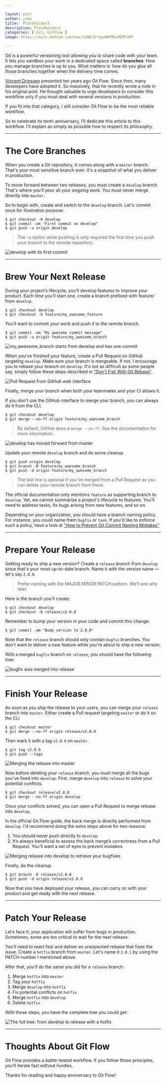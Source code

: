 ```yaml
---

layout: post
author: yuka
title:  Placeholder3
description: Placeholder3
categories: [ Git, GitFlow ]
image: https://miro.medium.com/max/1400/0*dyxNHPRXxREMCAMF

---
```


Git is a powerful versioning tool allowing you to share code with your team. It lets you sandbox your work in a dedicated space called **branches**. How you manage branches is up to you. What matters is: how do you glue all those branches together when the delivery time comes.

[Vincent Driessen](https://medium.com/u/e734b7ff7b76?source=post_page-----2570b390bfb2----------------------) presented ten years ago Git Flow. Since then, many developers have adopted it. So massively, that he recently wrote a note in his original post. He thought valuable to urge developers to consider this workflow only if you must deal with several versions in production.

If you fit into that category, I still consider Git Flow to be the most reliable workflow.

So to celebrate its tenth anniversary, I’ll dedicate this article to this workflow. I’ll explain as simply as possible how to respect its philosophy.

---

# The Core Branches

When you create a Git repository, it comes along with a `master` branch. That's your most sensitive branch ever. It's a snapshot of what you deliver in production.

To move forward between two releases, you must create a `develop` branch. That's where you'll pour all your ongoing work. You must never merge directly into `master`.

So to begin with, create and switch to the `develop` branch. Let's commit once for illustration purpose:

```
$ git checkout -b develop
$ git commit -am "First commit on develop"
$ git push -u origin develop
```

> The -u option while pushing is only required the first time you push your branch to the remote repository.

![develop with its first commit](https://miro.medium.com/max/1400/1*8J1zXZuASsqy_w9quHC4fA.png)

---

# Brew Your Next Release

During your project’s lifecycle, you’ll develop features to improve your product. Each time you’ll start one, create a branch prefixed with feature/ from `develop`.

```
$ git checkout develop
$ git checkout -b feature/my_awesome_feature
```

You’ll want to commit your work and push it to the remote branch.

```
$ git commit -am "My awesome commit message"
$ git push -u origin feature/my_awesome_branch
```

![my_awesome_branch starts from develop and has one commit](https://miro.medium.com/max/1400/1*PSO57OC9qVbovKDukO0e0A.png)

When you’ve finished your feature, create a Pull Request on GitHub targeting `develop`. Make sure your branch is mergeable. If not, I encourage you to rebase your branch on `develop`. It's not as difficult as some people say, simply follow these steps described in ["Don't Fret With Git Rebase"](https://medium.com/better-programming/dont-fret-with-git-rebase-75fe3ed5ca8f).

![Pull Request from GitHub web interface](https://miro.medium.com/max/1400/1*7OWAn84RL-ctCG_6LF0CGA.png)

Finally, merge your branch when both your teammates and your CI allows it.

If you don’t use the GitHub interface to merge your branch, you can always do it from the CLI.

```
$ git checkout develop
$ git merge --no-ff origin feature/my_awesome_branch
```

> By default, GitHub does a `merge --no-ff`. See the documentation for more information.

![develop has moved forward from master](https://miro.medium.com/max/1400/1*nPSkPt5weuRM1QH-tKNo-w.png)

Update your remote `develop` branch and do some cleanup

```
$ git push origin develop
$ git branch -D feature/my_awesome_branch
$ git push -d origin feature/my_awesome_branch
```

> The last line is optional if you’ve merged from a Pull Request as you can delete your remote branch from there.

The official documentation only mentions `feature` as supporting branch to `develop`. Yet, we cannot summarize a project's lifecycle to features. You'll need to address tasks, fix bugs arising from new features, and so on.

Depending on your organization, you should have a branch naming policy. For instance, you could name them `bugfix` or `task`. If you'd like to enforce such a policy, have a look at ["How to Prevent Git Commit Naming Mistakes"](https://medium.com/better-programming/how-to-prevent-git-commit-naming-mistakes-a34c8a7c6ae6).

---

# Prepare Your Release

Getting ready to ship a new version? Create a `release` branch from `develop` since that's your most up-to-date branch. Name it with the version name — let's say `2.0.0`.

> Prefer naming with the MAJOR.MINOR.PATCH pattern. We’ll see why later.

Here is the branch you’ll create:

```
$ git checkout develop
$ git checkout -b release/v2.0.0
```

Remember to bump your version in your code and commit this change:

```
$ git commit -am "Bump version to 2.0.0"
```

Note that the `release` branch should only contain `bugfix` branches. You don't want to deliver a new feature while you're about to ship a new version.

With a merged `bugfix` branch on `release`, you should have the following tree:

![bugfix was merged into release](https://miro.medium.com/max/1400/1*vAzBxWJCIzq_4ee4xpzQ_Q.png)

---

# Finish Your Release

As soon as you ship the release to your users, you can merge your `release` branch into `master`. Either create a Pull request targeting `master` or do it on the CLI

```
$ git checkout master
$ git merge --no-ff origin release/v2.0.0
```

Then mark it with a tag `v2.0.0` on `master`.

```
$ git tag v2.0.0
$ git push --tags
```

![Merging the release into master](https://miro.medium.com/max/1400/1*F3FLDOfSNskgClqYjVRXeg.png)

Now before deleting your `release` branch, you must merge all the bugs you've fixed into `develop`. First, merge `develop` into `release` to solve your potential conflicts.

```
$ git checkout release/v2.0.0
$ git merge --no-ff origin develop
```

Once your conflicts solved, you can open a Pull Request to merge release into `develop`.

In the official Git Flow guide, the back merge is directly performed from `develop`. I'd recommend doing the extra steps above for two reasons:

1. You should never push directly to `develop`
2. It’s always beneficial to assess the back merge’s correctness from a Pull Request. You’ll want a set of eyes to prevent mistakes.

![Merging release into develop to retrieve your bugfixes](https://miro.medium.com/max/1400/1*t0cSSgBNhQ_WbCBTj_Ne3g.png)

Finally, do the cleanup.

```
$ git branch -D release/v2.0.0
$ git push -d origin release/v2.0.0
```

Now that you have deployed your release, you can carry on with your product and get ready with the next release.

---

# Patch Your Release

Let’s face it; your application will suffer from bugs in production. Sometimes, some are too critical to wait for the next release.

You’ll need to react fast and deliver an unexpected release that fixes the issue. Create a `hotfix` branch from `master`. Let's name it `2.0.1` by using the PATCH number I mentioned above.

After that, you’ll do the same you did for a `release` branch:

1. Merge `hotfix` into `master`
2. Tag your `hotfix`
3. Merge `develop` into `hotfix`
4. Fix potential conflicts on `hotfix`
5. Merge `hotfix` into `develop`
6. Delete `hotfix`

With these steps, you have the complete tree you could get:

![The full tree: from develop to release with a hotfix](https://miro.medium.com/max/1400/1*vUBuz4HzMn4dxb0OAJ1xKQ.png)

---

# Thoughts About Git Flow

Git Flow provides a battle-tested workflow. If you follow those principles, you’ll iterate fast without hurdles.

Thanks for reading and happy anniversary to Git Flow!
